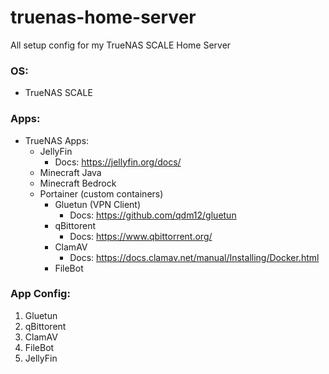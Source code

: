 # truenas-home-server
All setup config for my TrueNAS SCALE Home Server

### OS:
* TrueNAS SCALE

### Apps:
* TrueNAS Apps:
    * JellyFin
        * Docs: https://jellyfin.org/docs/
    * Minecraft Java
    * Minecraft Bedrock
    * Portainer (custom containers)
        * Gluetun (VPN Client)
            * Docs: https://github.com/qdm12/gluetun
        * qBittorent
            * Docs: https://www.qbittorrent.org/
        * ClamAV
            * Docs: https://docs.clamav.net/manual/Installing/Docker.html
        * FileBot

### App Config:
1. Gluetun
2. qBittorent
3. ClamAV
4. FileBot
5. JellyFin